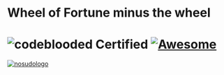 #             Wheel of Fortune minus the wheel
# ![codeblooded](https://img.shields.io/badge/VERIFIED-Code_Blooded-brightgreen?style=for-the-badge&logo=checkmarx)  Certified [![Awesome](https://cdn.rawgit.com/sindresorhus/awesome/d7305f38d29fed78fa85652e3a63e154dd8e8829/media/badge.svg)](https://github.com/sindresorhus/awesome)

[
![nosudologo](https://user-images.githubusercontent.com/49554888/82798889-ccd69f80-9e3e-11ea-8c07-0f2b417e8175.jpeg)
](url)
